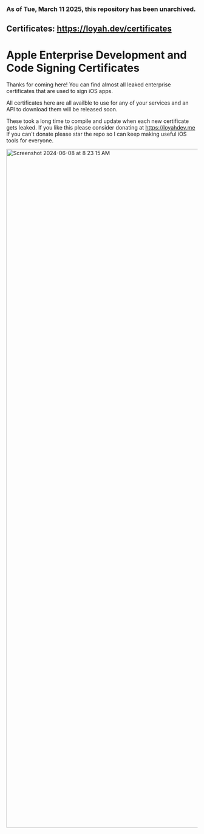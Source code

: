 ### As of Tue, March 11 2025, this repository has been unarchived.
## Certificates: https://loyah.dev/certificates
# Apple Enterprise Development and Code Signing Certificates
Thanks for coming here!
You can find almost all leaked enterprise certificates that are used to sign iOS apps.

All certificates here are all availble to use for any of your services and an API to download them will be released soon.

These took a long time to compile and update when each new certificate gets leaked. If you like this please consider donating at https://loyahdev.me
If you can't donate please star the repo so I can keep making useful iOS tools for everyone.

<img width="1785" alt="Screenshot 2024-06-08 at 8 23 15 AM" src="https://github.com/loyahdev/certificates/assets/68242406/e26fdd02-4e3e-4daa-8b69-ef6fa504bd14">
